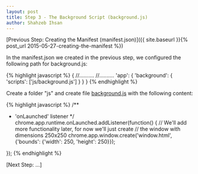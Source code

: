 ```yaml
---
layout: post
title: Step 3 - The Background Script (background.js)
author: Shahzeb Ihsan
---
```


[Previous Step: Creating the Manifest (manifest.json)]({{ site.baseurl }}{% post_url 2015-05-27-creating-the-manifest %})

In the manifest.json we created in the previous step, we configured the following path for background.js:

{% highlight javascript %}
{
    //..........
    //..........
    'app': {
        'background': {
        'scripts': ['js/background.js']
        }
    }
}
{% endhighlight %}

Create a folder "js" and create file [background.js]() with the following content:

{% highlight javascript %}
/**
 * 'onLaunched' listener
 */
chrome.app.runtime.onLaunched.addListener(function() {
    // We'll add more functionality later, for now we'll just create
    // the window with dimensions 250x250
    chrome.app.window.create('window.html',
                             {'bounds': {'width': 250, 'height': 250}});

});
{% endhighlight %}

[Next Step: ...]
